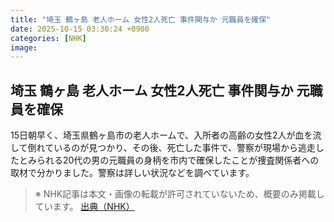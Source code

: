 ```yaml
---
title: "埼玉 鶴ヶ島 老人ホーム 女性2人死亡 事件関与か 元職員を確保"
date: 2025-10-15 03:30:24 +0900
categories: [NHK]
image: 
---
```

## 埼玉 鶴ヶ島 老人ホーム 女性2人死亡 事件関与か 元職員を確保

15日朝早く、埼玉県鶴ヶ島市の老人ホームで、入所者の高齢の女性2人が血を流して倒れているのが見つかり、その後、死亡した事件で、警察が現場から逃走したとみられる20代の男の元職員の身柄を市内で確保したことが捜査関係者への取材で分かりました。警察は詳しい状況などを調べています。

> ※ NHK記事は本文・画像の転載が許可されていないため、概要のみ掲載しています。
[出典（NHK）](http://www3.nhk.or.jp/news/html/20251015/k10014949631000.html)
